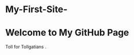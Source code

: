 # My-First-Site-
<!DOCTYPE html>
<html lang="en">
<head>
  <meta charset="UTF-8">
  <meta name="viewport" content="width=device-width, initial-scale=1.0">
  <title>My GitHub Page</title>
</head>
<body>
  <div class="container">
    <h1>Welcome to My GitHub Page</h1>
    <p>Toll for Tollgatians .</p>
  </div>
</body>
</html>
